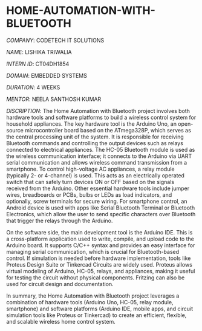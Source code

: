 # HOME-AUTOMATION-WITH-BLUETOOTH

*COMPANY*: CODETECH IT SOLUTIONS

*NAME*: LISHIKA TRIWALIA

*INTERN ID*: CT04DH1854

*DOMAIN*: EMBEDDED SYSTEMS

*DURATION*: 4 WEEKS

*MENTOR*: NEELA SANTHOSH KUMAR

*DISCRIPTION*:  The Home Automation with Bluetooth project involves both hardware tools and software platforms to build a wireless control system for household appliances. The key hardware tool is the Arduino Uno, an open-source microcontroller board based on the ATmega328P, which serves as the central processing unit of the system. It is responsible for receiving Bluetooth commands and controlling the output devices such as relays connected to electrical appliances. The HC-05 Bluetooth module is used as the wireless communication interface; it connects to the Arduino via UART serial communication and allows wireless command transmission from a smartphone. To control high-voltage AC appliances, a relay module (typically 2- or 4-channel) is used. This acts as an electrically operated switch that can safely turn devices ON or OFF based on the signals received from the Arduino.
Other essential hardware tools include jumper wires, breadboards or PCBs, bulbs or LEDs as load indicators, and optionally, screw terminals for secure wiring. For smartphone control, an Android device is used with apps like Serial Bluetooth Terminal or Bluetooth Electronics, which allow the user to send specific characters over Bluetooth that trigger the relays through the Arduino.

On the software side, the main development tool is the Arduino IDE. This is a cross-platform application used to write, compile, and upload code to the Arduino board. It supports C/C++ syntax and provides an easy interface for managing serial communication, which is crucial for Bluetooth-based control. If simulation is needed before hardware implementation, tools like Proteus Design Suite or Tinkercad Circuits are widely used. Proteus allows virtual modeling of Arduino, HC-05, relays, and appliances, making it useful for testing the circuit without physical components. Fritzing can also be used for circuit design and documentation.

In summary, the Home Automation with Bluetooth project leverages a combination of hardware tools (Arduino Uno, HC-05, relay module, smartphone) and software platforms (Arduino IDE, mobile apps, and circuit simulation tools like Proteus or Tinkercad) to create an efficient, flexible, and scalable wireless home control system.


      



















